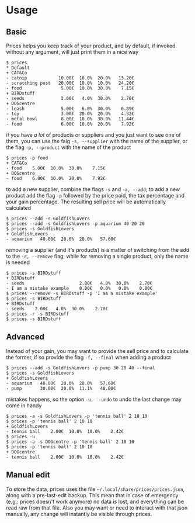 # Usage

## Basic

Prices helps you keep track of your product, and by default, if invoked without any argument, will just print them in a nice way
```
$ prices                                  
* Default
+ CAT&Co
- catnip            10.00€  10.0%  20.0%   13.20€
- scratching post   20.00€  10.0%  10.0%   24.20€
- food               5.00€  10.0%  30.0%    7.15€
+ BIRDstuff
- seeds              2.00€   4.0%  30.0%    2.70€
+ DOGcentre
- leash              5.00€   6.0%  30.0%    6.89€
- toy                3.00€  20.0%  20.0%    4.32€
- metal bowl         8.00€  10.0%  30.0%   11.44€
- food               6.00€  10.0%  20.0%    7.92€
```
if you have *a lot* of products or suppliers and you just want to see one of them, you can use the falg `-s, --supplier` with the name of the supplier, or the flag `-p, --product` with the name of the product
```
$ prices -p food                          
+ CAT&Co
- food    5.00€  10.0%  30.0%    7.15€
+ DOGcentre
- food    6.00€  10.0%  20.0%    7.92€
```
to add a new supplier, combine the flags `-s` and `-a, --add`; to add a new product add the flag `-p` followed by the price paid, the tax percentage and your gain percentage. The resulting sell price will be automatically calculated
```
$ prices --add -s GoldfishLovers
$ prices --add -s GoldfishLovers -p aquarium 40 20 20
$ prices -s GoldfishLovers                        
+ GoldfishLovers
- aquarium   40.00€  20.0%  20.0%   57.60€
```
removing a supplier (and it's products) is a matter of switching from the add to the `-r, --remove` flag; while for removing a single product, only the name is needed
```
$ prices -s BIRDstuff                                
+ BIRDstuff
- seeds                     2.00€   4.0%  30.0%    2.70€
- I am a mistake example    0.00€   0.0%   0.0%    0.00€
$ prices --remove -s BIRDstuff -p 'I am a mistake example'
$ prices -s BIRDstuff
+ BIRDstuff
- seeds    2.00€   4.0%  30.0%    2.70€
$ prices -r -s BIRDstuff 
$ prices -s BIRDstuff            
```

## Advanced

Instead of your gain, you may want to provide the sell price and to calculate the former, if so provide the flag `-f, --final` when adding a product
```
$ prices --add -s GoldfishLovers -p pump 30 20 40 --final
$ prices -s GoldfishLovers                       
+ GoldfishLovers
- aquarium   40.00€  20.0%  20.0%   57.60€
- pump       30.00€  20.0%  11.1%   40.00€
```
mistakes happens, so the option `-u, --undo` to undo the last change may come in handy
```
$ prices -a -s GoldfishLovers -p 'tennis ball' 2 10 10
$ prices -p 'tennis ball' 2 10 10                      
+ GoldfishLovers
- tennis ball    2.00€  10.0%  10.0%    2.42€
$ prices -u
$ prices -a -s DOGcentre -p 'tennis ball' 2 10 10 
$ prices -p 'tennis ball' 2 10 10                 
+ DOGcentre
- tennis ball    2.00€  10.0%  10.0%    2.42€
```

## Manual edit

To store the data, prices uses the file `~/.local/share/prices/prices.json`, along with a pre-last-edit backup. This mean that in case of emergency (e.g.: prices doesn't work anymore) no data is lost, and everything can be read raw from that file.
Also you may want or need to interact with that json manually, any change will instantly be visible through prices.